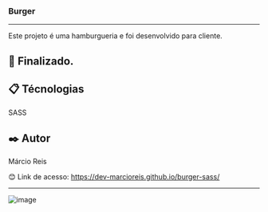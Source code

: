 ### Burger

---

Este projeto é uma hamburgueria e foi desenvolvido para cliente.

## 🚀 Finalizado.

## 📋 Técnologias
SASS

## ✒️ Autor
Márcio Reis

😊 Link de acesso: https://dev-marcioreis.github.io/burger-sass/

---
![image](https://user-images.githubusercontent.com/122680054/214065341-09b98b51-421e-4e0e-85c2-16f83eac6183.png)

